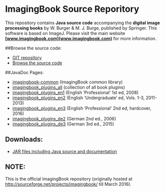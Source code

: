 # ImagingBook Source Reporitory

This repository contains **Java source code** accompanying the 
**digital image processing books** by W. Burger & M. J. Burge, 
published by Springer. This software is based on ImageJ.
Please visit the main website **[www.imagingbook.com](www.imagingbook.com)** for more information.

##Browse the source code:

* [GIT repository](https://bitbucket.org/imagingbook/imagingbook-public)
* [Browse the source code](https://bitbucket.org/imagingbook/imagingbook-public/src)

##JavaDoc Pages:

* [imagingbook-common](http://imagingbook.bitbucket.org/javadoc/imagingbook-common) (ImagingBook common library)
* [imagingbook_plugins_all](http://imagingbook.bitbucket.org/javadoc/imagingbook_plugins_all) (collection of all book plugins)
* [imagingbook_plugins_en1](http://imagingbook.bitbucket.org/javadoc/imagingbook_plugins_en1) (English ‘Professional’ 1st ed, 2008)
* [imagingbook_plugins_en2](http://imagingbook.bitbucket.org/javadoc/imagingbook_plugins_en2) (English ‘Undergraduate’ ed, Vols. 1-3, 2011-2013)
* [imagingbook_plugins_en3](http://imagingbook.bitbucket.org/javadoc/imagingbook_plugins_en3) (English ‘Professional’ 2nd ed, hardcover, 2016)
* [imagingbook_plugins_de2](http://imagingbook.bitbucket.org/javadoc/imagingbook_plugins_de2) (German 2nd ed., 2006)
* [imagingbook_plugins_de3](http://imagingbook.bitbucket.org/javadoc/imagingbook_plugins_de3) (German 3rd ed., 2015)

## Downloads:

* [JAR files including Java source and documentation](https://bitbucket.org/imagingbook/imagingbook-public/downloads)


## NOTE:

This is the official ImagingBook repository (originally hosted at http://sourceforge.net/projects/imagingbook/ till March 2016).